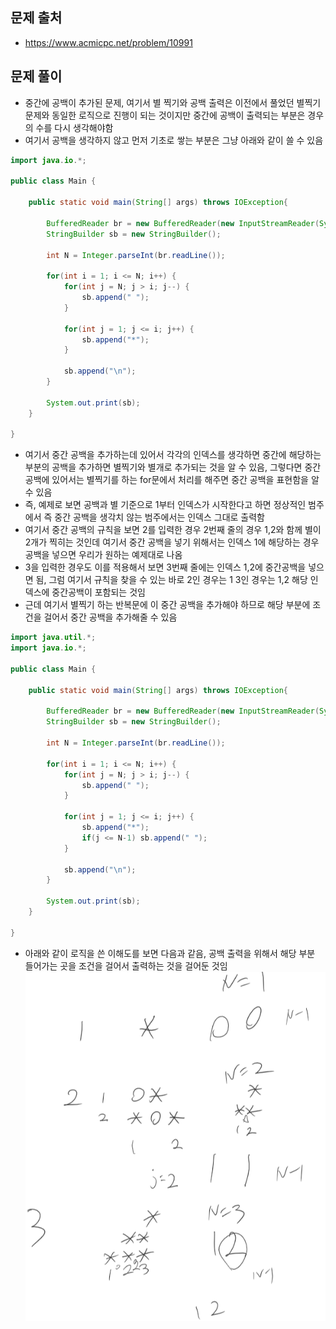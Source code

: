 ## 문제 출처
- https://www.acmicpc.net/problem/10991

## 문제 풀이
- 중간에 공백이 추가된 문제, 여기서 별 찍기와 공백 출력은 이전에서 풀었던 별찍기 문제와 동일한 로직으로 진행이 되는 것이지만 중간에 공백이 출력되는 부분은 경우의 수를 다시 생각해야함
- 여기서 공백을 생각하지 않고 먼저 기초로 쌓는 부분은 그냥 아래와 같이 쓸 수 있음
```java
import java.io.*;

public class Main {

    public static void main(String[] args) throws IOException{

        BufferedReader br = new BufferedReader(new InputStreamReader(System.in));
        StringBuilder sb = new StringBuilder();

        int N = Integer.parseInt(br.readLine());

        for(int i = 1; i <= N; i++) {
            for(int j = N; j > i; j--) {
                sb.append(" ");
            }

            for(int j = 1; j <= i; j++) {
                sb.append("*");
            }

            sb.append("\n");
        }

        System.out.print(sb);
    }

}
```

- 여기서 중간 공백을 추가하는데 있어서 각각의 인덱스를 생각하면 중간에 해당하는 부분의 공백을 추가하면 별찍기와 별개로 추가되는 것을 알 수 있음, 그렇다면 중간 공백에 있어서는 별찍기를 하는 for문에서 처리를 해주면 중간 공백을 표현함을 알 수 있음
- 즉, 예제로 보면 공백과 별 기준으로 1부터 인덱스가 시작한다고 하면 정상적인 범주에서 즉 중간 공백을 생각치 않는 범주에서는 인덱스 그대로 출력함
- 여기서 중간 공백의 규칙을 보면 2를 입력한 경우 2번째 줄의 경우 1,2와 함께 별이 2개가 찍히는 것인데 여기서 중간 공백을 넣기 위해서는 인덱스 1에 해당하는 경우 공백을 넣으면 우리가 원하는 예제대로 나옴
- 3을 입력한 경우도 이를 적용해서 보면 3번째 줄에는 인덱스 1,2에 중간공백을 넣으면 됨, 그럼 여기서 규칙을 찾을 수 있는 바로 2인 경우는 1 3인 경우는 1,2 해당 인덱스에 중간공백이 포함되는 것임
- 근데 여기서 별찍기 하는 반복문에 이 중간 공백을 추가해야 하므로 해당 부분에 조건을 걸어서 중간 공백을 추가해줄 수 있음
```java
import java.util.*;
import java.io.*;

public class Main {

    public static void main(String[] args) throws IOException{

        BufferedReader br = new BufferedReader(new InputStreamReader(System.in));
        StringBuilder sb = new StringBuilder();

        int N = Integer.parseInt(br.readLine());

        for(int i = 1; i <= N; i++) {
            for(int j = N; j > i; j--) {
                sb.append(" ");
            }

            for(int j = 1; j <= i; j++) {
                sb.append("*");
                if(j <= N-1) sb.append(" ");
            }

            sb.append("\n");
        }

        System.out.print(sb);
    }

}
```

- 아래와 같이 로직을 쓴 이해도를 보면 다음과 같음, 공백 출력을 위해서 해당 부분 들어가는 곳을 조건을 걸어서 출력하는 것을 걸어둔 것임
![one](/cheewr85/img/DP/one.png)